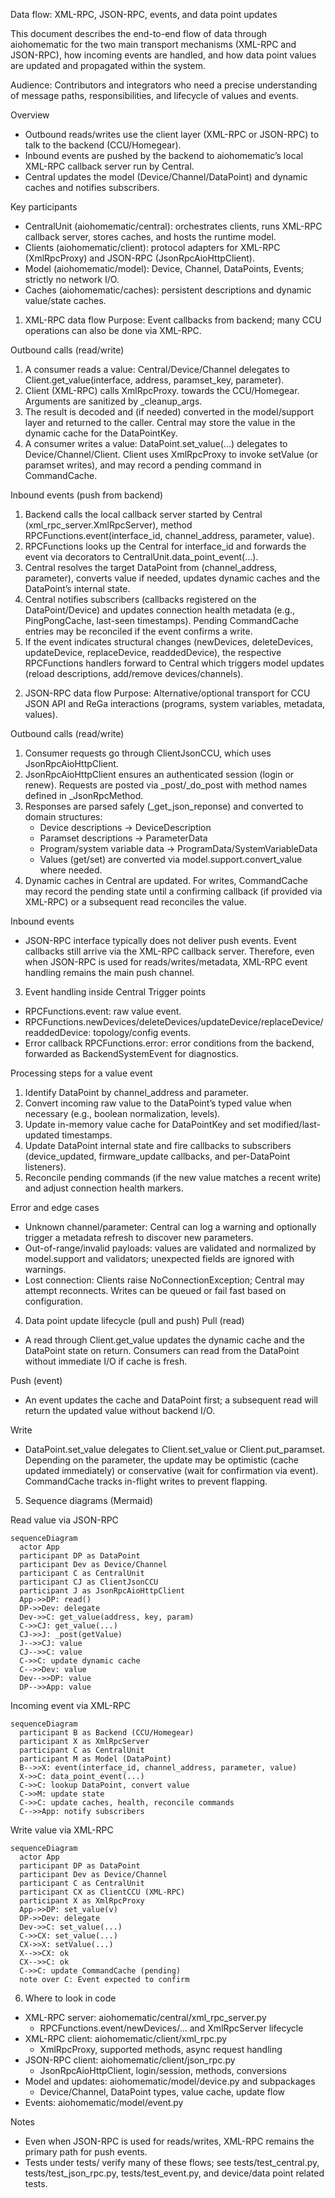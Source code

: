 Data flow: XML-RPC, JSON-RPC, events, and data point updates

This document describes the end-to-end flow of data through aiohomematic for the two main transport mechanisms (XML-RPC and JSON-RPC), how incoming events are handled, and how data point values are updated and propagated within the system.

Audience: Contributors and integrators who need a precise understanding of message paths, responsibilities, and lifecycle of values and events.

Overview

- Outbound reads/writes use the client layer (XML-RPC or JSON-RPC) to talk to the backend (CCU/Homegear).
- Inbound events are pushed by the backend to aiohomematic’s local XML-RPC callback server run by Central.
- Central updates the model (Device/Channel/DataPoint) and dynamic caches and notifies subscribers.

Key participants

- CentralUnit (aiohomematic/central): orchestrates clients, runs XML-RPC callback server, stores caches, and hosts the runtime model.
- Clients (aiohomematic/client): protocol adapters for XML-RPC (XmlRpcProxy) and JSON-RPC (JsonRpcAioHttpClient).
- Model (aiohomematic/model): Device, Channel, DataPoints, Events; strictly no network I/O.
- Caches (aiohomematic/caches): persistent descriptions and dynamic value/state caches.

1. XML-RPC data flow
   Purpose: Event callbacks from backend; many CCU operations can also be done via XML-RPC.

Outbound calls (read/write)

1. A consumer reads a value: Central/Device/Channel delegates to Client.get_value(interface, address, paramset_key, parameter).
2. Client (XML-RPC) calls XmlRpcProxy.<method> towards the CCU/Homegear. Arguments are sanitized by \_cleanup_args.
3. The result is decoded and (if needed) converted in the model/support layer and returned to the caller. Central may store the value in the dynamic cache for the DataPointKey.
4. A consumer writes a value: DataPoint.set_value(...) delegates to Device/Channel/Client. Client uses XmlRpcProxy to invoke setValue (or paramset writes), and may record a pending command in CommandCache.

Inbound events (push from backend)

1. Backend calls the local callback server started by Central (xml_rpc_server.XmlRpcServer), method RPCFunctions.event(interface_id, channel_address, parameter, value).
2. RPCFunctions looks up the Central for interface_id and forwards the event via decorators to CentralUnit.data_point_event(...).
3. Central resolves the target DataPoint from (channel_address, parameter), converts value if needed, updates dynamic caches and the DataPoint’s internal state.
4. Central notifies subscribers (callbacks registered on the DataPoint/Device) and updates connection health metadata (e.g., PingPongCache, last-seen timestamps). Pending CommandCache entries may be reconciled if the event confirms a write.
5. If the event indicates structural changes (newDevices, deleteDevices, updateDevice, replaceDevice, readdedDevice), the respective RPCFunctions handlers forward to Central which triggers model updates (reload descriptions, add/remove devices/channels).

2) JSON-RPC data flow
   Purpose: Alternative/optional transport for CCU JSON API and ReGa interactions (programs, system variables, metadata, values).

Outbound calls (read/write)

1. Consumer requests go through ClientJsonCCU, which uses JsonRpcAioHttpClient.
2. JsonRpcAioHttpClient ensures an authenticated session (login or renew). Requests are posted via \_post/\_do_post with method names defined in \_JsonRpcMethod.
3. Responses are parsed safely (\_get_json_reponse) and converted to domain structures:
   - Device descriptions → DeviceDescription
   - Paramset descriptions → ParameterData
   - Program/system variable data → ProgramData/SystemVariableData
   - Values (get/set) are converted via model.support.convert_value where needed.
4. Dynamic caches in Central are updated. For writes, CommandCache may record the pending state until a confirming callback (if provided via XML-RPC) or a subsequent read reconciles the value.

Inbound events

- JSON-RPC interface typically does not deliver push events. Event callbacks still arrive via the XML-RPC callback server. Therefore, even when JSON-RPC is used for reads/writes/metadata, XML-RPC event handling remains the main push channel.

3. Event handling inside Central
   Trigger points

- RPCFunctions.event: raw value event.
- RPCFunctions.newDevices/deleteDevices/updateDevice/replaceDevice/readdedDevice: topology/config events.
- Error callback RPCFunctions.error: error conditions from the backend, forwarded as BackendSystemEvent for diagnostics.

Processing steps for a value event

1. Identify DataPoint by channel_address and parameter.
2. Convert incoming raw value to the DataPoint’s typed value when necessary (e.g., boolean normalization, levels).
3. Update in-memory value cache for DataPointKey and set modified/last-updated timestamps.
4. Update DataPoint internal state and fire callbacks to subscribers (device_updated, firmware_update callbacks, and per-DataPoint listeners).
5. Reconcile pending commands (if the new value matches a recent write) and adjust connection health markers.

Error and edge cases

- Unknown channel/parameter: Central can log a warning and optionally trigger a metadata refresh to discover new parameters.
- Out-of-range/invalid payloads: values are validated and normalized by model.support and validators; unexpected fields are ignored with warnings.
- Lost connection: Clients raise NoConnectionException; Central may attempt reconnects. Writes can be queued or fail fast based on configuration.

4. Data point update lifecycle (pull and push)
   Pull (read)

- A read through Client.get_value updates the dynamic cache and the DataPoint state on return. Consumers can read from the DataPoint without immediate I/O if cache is fresh.

Push (event)

- An event updates the cache and DataPoint first; a subsequent read will return the updated value without backend I/O.

Write

- DataPoint.set_value delegates to Client.set_value or Client.put_paramset. Depending on the parameter, the update may be optimistic (cache updated immediately) or conservative (wait for confirmation via event). CommandCache tracks in-flight writes to prevent flapping.

5. Sequence diagrams (Mermaid)

Read value via JSON-RPC

```mermaid
sequenceDiagram
  actor App
  participant DP as DataPoint
  participant Dev as Device/Channel
  participant C as CentralUnit
  participant CJ as ClientJsonCCU
  participant J as JsonRpcAioHttpClient
  App->>DP: read()
  DP->>Dev: delegate
  Dev->>C: get_value(address, key, param)
  C->>CJ: get_value(...)
  CJ->>J: _post(getValue)
  J-->>CJ: value
  CJ-->>C: value
  C->>C: update dynamic cache
  C-->>Dev: value
  Dev-->>DP: value
  DP-->>App: value
```

Incoming event via XML-RPC

```mermaid
sequenceDiagram
  participant B as Backend (CCU/Homegear)
  participant X as XmlRpcServer
  participant C as CentralUnit
  participant M as Model (DataPoint)
  B-->>X: event(interface_id, channel_address, parameter, value)
  X->>C: data_point_event(...)
  C->>C: lookup DataPoint, convert value
  C->>M: update state
  C->>C: update caches, health, reconcile commands
  C-->>App: notify subscribers
```

Write value via XML-RPC

```mermaid
sequenceDiagram
  actor App
  participant DP as DataPoint
  participant Dev as Device/Channel
  participant C as CentralUnit
  participant CX as ClientCCU (XML-RPC)
  participant X as XmlRpcProxy
  App->>DP: set_value(v)
  DP->>Dev: delegate
  Dev->>C: set_value(...)
  C->>CX: set_value(...)
  CX->>X: setValue(...)
  X-->>CX: ok
  CX-->>C: ok
  C->>C: update CommandCache (pending)
  note over C: Event expected to confirm
```

6. Where to look in code

- XML-RPC server: aiohomematic/central/xml_rpc_server.py
  - RPCFunctions.event/newDevices/... and XmlRpcServer lifecycle
- XML-RPC client: aiohomematic/client/xml_rpc.py
  - XmlRpcProxy, supported methods, async request handling
- JSON-RPC client: aiohomematic/client/json_rpc.py
  - JsonRpcAioHttpClient, login/session, methods, conversions
- Model and updates: aiohomematic/model/device.py and subpackages
  - Device/Channel, DataPoint types, value cache, update flow
- Events: aiohomematic/model/event.py

Notes

- Even when JSON-RPC is used for reads/writes, XML-RPC remains the primary path for push events.
- Tests under tests/ verify many of these flows; see tests/test_central.py, tests/test_json_rpc.py, tests/test_event.py, and device/data point related tests.
